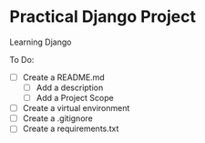 # Practical Django Project 
Learning Django

To Do:
- [ ] Create a README.md
  - [ ] Add a description
  - [ ] Add a Project Scope
- [ ] Create a virtual environment
- [ ] Create a .gitignore
- [ ] Create a requirements.txt
